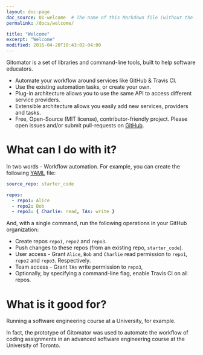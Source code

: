 ```yaml
---
layout: doc-page
doc_source: 01-welcome  # The name of this Markdown file (without the .md folder)
permalink: /docs/welcome/

title: "Welcome"
excerpt: "Welcome"
modified: 2016-04-20T10:43:02-04:00
---
```



Gitomator is a set of libraries and command-line tools, built to help software educators.

 * Automate your workflow around services like GitHub & Travis CI.
 * Use the existing automation tasks, or create your own.
 * Plug-in architecture allows you to use the same API to access different service providers.
 * Extensible architecture allows you easily add new services, providers and tasks.
 * Free, Open-Source (MIT license), contributor-friendly project. Please open issues and/or submit pull-requests on [GitHub](https://github.com/gitomator).


# What can I do with it?

In two words - Workflow automation.
For example, you can create the following [YAML](http://yaml.org/) file:

```yaml
source_repo: starter_code

repos:
  - repo1: Alice
  - repo2: Bob
  - repo3: { Charlie: read, TAs: write }
```

And, with a single command, run the following operations in your GitHub organization:

 * Create repos `repo1`, `repo2` and `repo3`.
 * Push changes to these repos (from an existing repo, `starter_code`).
 * User access - Grant `Alice`, `Bob` and `Charlie` read permission to `repo1`, `repo2` and `repo3`. Respectively.
 * Team access - Grant `TAs` write permission to `repo3`,
 * Optionally, by specifying a command-line flag, enable Travis CI on all repos.

# What is it good for?

Running a software engineering course at a University, for example.          

In fact, the prototype of Gitomator was used to automate the workflow of coding
assignments in an advanced software engineering course at the University of Toronto.
